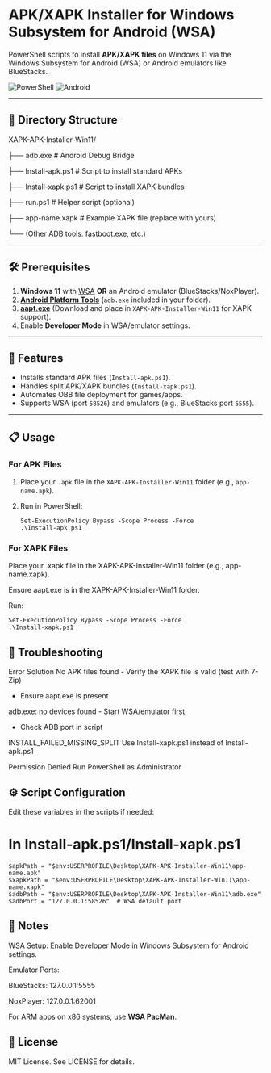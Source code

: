 # APK/XAPK Installer for Windows Subsystem for Android (WSA)

PowerShell scripts to install **APK/XAPK files** on Windows 11 via the Windows Subsystem for Android (WSA) or Android emulators like BlueStacks.

![PowerShell](https://img.shields.io/badge/PowerShell-%235391FE.svg?logo=powershell&logoColor=white)
![Android](https://img.shields.io/badge/Android-3DDC84?logo=android&logoColor=white)

---

## 📂 Directory Structure

XAPK-APK-Installer-Win11/

├── adb.exe # Android Debug Bridge

├── Install-apk.ps1 # Script to install standard APKs

├── Install-xapk.ps1 # Script to install XAPK bundles

├── run.ps1 # Helper script (optional)

├── app-name.xapk # Example XAPK file (replace with yours)

└── (Other ADB tools: fastboot.exe, etc.)

---

## 🛠️ Prerequisites
1. **Windows 11** with [WSA](https://learn.microsoft.com/en-us/windows/android/wsa/) **OR** an Android emulator (BlueStacks/NoxPlayer).
2. **[Android Platform Tools](https://developer.android.com/studio/releases/platform-tools)** (`adb.exe` included in your folder).
3. **[aapt.exe](https://github.com/rendiix/aapt-static)** (Download and place in `XAPK-APK-Installer-Win11` for XAPK support).
4. Enable **Developer Mode** in WSA/emulator settings.

---

## 🚀 Features

- Installs standard APK files (`Install-apk.ps1`).
- Handles split APK/XAPK bundles (`Install-xapk.ps1`).
- Automates OBB file deployment for games/apps.
- Supports WSA (port `58526`) and emulators (e.g., BlueStacks port `5555`).

---

## 📋 Usage

### For APK Files
1. Place your `.apk` file in the `XAPK-APK-Installer-Win11` folder (e.g., `app-name.apk`).
2. Run in PowerShell:
   
   ```
   Set-ExecutionPolicy Bypass -Scope Process -Force
   .\Install-apk.ps1
   ```

### For XAPK Files
Place your .xapk file in the XAPK-APK-Installer-Win11 folder (e.g., app-name.xapk).

Ensure aapt.exe is in the XAPK-APK-Installer-Win11 folder.

Run:
   ```
   Set-ExecutionPolicy Bypass -Scope Process -Force
   .\Install-xapk.ps1
   ```

## 🔧 Troubleshooting
Error	Solution
No APK files found	- Verify the XAPK file is valid (test with 7-Zip)

- Ensure aapt.exe is present
  
adb.exe: no devices found	- Start WSA/emulator first

- Check ADB port in script

INSTALL_FAILED_MISSING_SPLIT	Use Install-xapk.ps1 instead of Install-apk.ps1

Permission Denied	Run PowerShell as Administrator

## ⚙️ Script Configuration
Edit these variables in the scripts if needed:

# In Install-apk.ps1/Install-xapk.ps1
   ```
   $apkPath = "$env:USERPROFILE\Desktop\XAPK-APK-Installer-Win11\app-name.apk"
   $xapkPath = "$env:USERPROFILE\Desktop\XAPK-APK-Installer-Win11\app-name.xapk"
   $adbPath = "$env:USERPROFILE\Desktop\XAPK-APK-Installer-Win11\adb.exe"
   $adbPort = "127.0.0.1:58526"  # WSA default port
   ```

## 📝 Notes
WSA Setup: Enable Developer Mode in Windows Subsystem for Android settings.

Emulator Ports:

BlueStacks: 127.0.0.1:5555

NoxPlayer: 127.0.0.1:62001

For ARM apps on x86 systems, use **WSA PacMan**.


## 📜 License

MIT License. See LICENSE for details.
